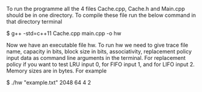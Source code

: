 To run the programme all the 4 files Cache.cpp, Cache.h and Main.cpp should be in one directory. To compile these file run the below command in that directory terminal

$ g++ -std=c++11 Cache.cpp main.cpp  -o hw

Now we have an executable file hw. To run hw we need to give trace file name, capacity in bits, block size in bits, associativity, replacement policy input data as command line arguments in the terminal.
For replacement policy if you want to test LRU input 0, for FIFO input 1, and for LIFO input 2.
Memory sizes are in bytes.
For example

$ ./hw "example.txt" 2048 64 4 2